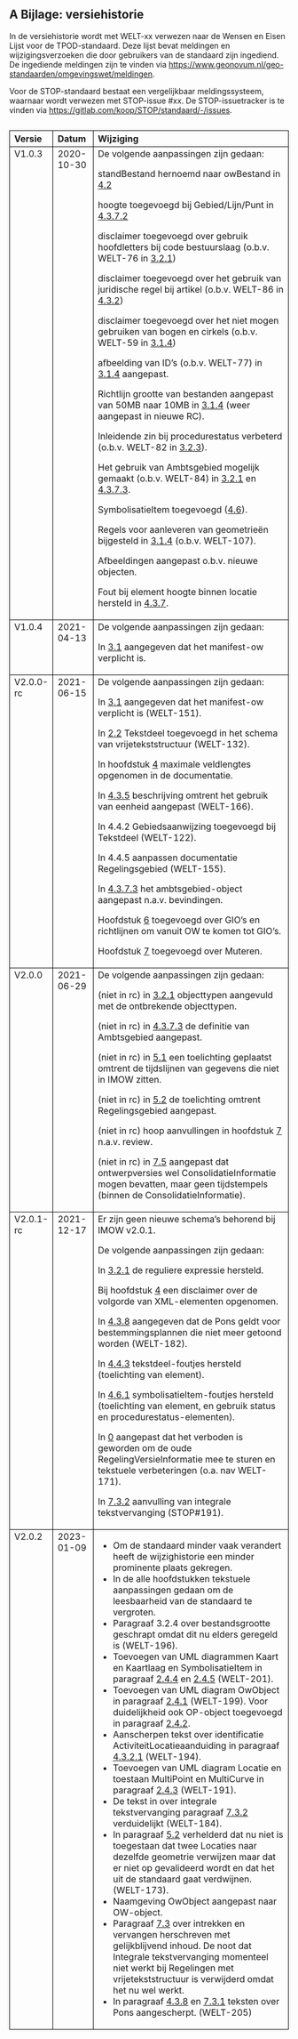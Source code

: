 ## A Bijlage: versiehistorie

In de versiehistorie wordt met WELT-xx verwezen naar de Wensen en Eisen Lijst voor de TPOD-standaard. Deze lijst bevat meldingen en wijzigingsverzoeken die door gebruikers van de standaard zijn ingediend. De ingediende meldingen zijn te vinden via https://www.geonovum.nl/geo-standaarden/omgevingswet/meldingen.

Voor de STOP-standaard bestaat een vergelijkbaar meldingssysteem, waarnaar wordt verwezen met STOP-issue #xx. De STOP-issuetracker is te vinden via https://gitlab.com/koop/STOP/standaard/-/issues.

<table style='width: 100%;'><caption></caption>
<colgroup><col id='col1' style='width: 10.005790387955994%;'
<col id='col2' style='width: 15.495078170237406%;'
<col id='col3' style='width: 74.4991314418066%;'
</colgroup>
<thead valign='top'><tr><th align='left' style='border-top: 0.5pt solid #000000; border-left: 0.5pt solid #000000; border-bottom: 0.5pt solid #000000; border-right: 0.5pt solid #000000; background-color: none;'>Versie

</th>
<th align='left' style='border-top: 0.5pt solid #000000; border-left: 0.5pt solid #000000; border-bottom: 0.5pt solid #000000; border-right: 0.5pt solid #000000; background-color: none;'>Datum

</th>
<th align='left' style='border-top: 0.5pt solid #000000; border-left: 0.5pt solid #000000; border-bottom: 0.5pt solid #000000; border-right: 0.5pt solid #000000; background-color: none;'>Wijziging

</th>
</tr>
</thead>
<tbody valign='top'><tr><td align='left' style='border-top: 0.5pt solid #000000; border-left: 0.5pt solid #000000; border-bottom: 0.5pt solid #000000; border-right: 0.5pt solid #000000; background-color: none;'>V1.0.3

</td>
<td align='left' style='border-top: 0.5pt solid #000000; border-left: 0.5pt solid #000000; border-bottom: 0.5pt solid #000000; border-right: 0.5pt solid #000000; background-color: none;'>2020-10-30

</td>
<td align='left' style='border-top: 0.5pt solid #000000; border-left: 0.5pt solid #000000; border-bottom: 0.5pt solid #000000; border-right: 0.5pt solid #000000; background-color: none;'>De volgende aanpassingen zijn gedaan:

standBestand hernoemd naar owBestand in <a href='#_Ref80972317'>4.2<a></a>

hoogte toegevoegd bij Gebied/Lijn/Punt in <a href='#_Ref49513284'>4.3.7.2<a></a>

disclaimer toegevoegd over gebruik hoofdletters bij code bestuurslaag (o.b.v. WELT-76 in <a href='#_Ref75176935'>3.2.1<a></a>)

disclaimer toegevoegd over het gebruik van juridische regel bij artikel (o.b.v. WELT-86 in <a href='#_Ref49518162'>4.3.2<a></a>)

disclaimer toegevoegd over het niet mogen gebruiken van bogen en cirkels (o.b.v. WELT-59 in <a href='#_Ref49518173'>3.1.4<a></a>)

afbeelding van ID’s (o.b.v. WELT-77) in <a href='#_Ref49518209'>3.1.4<a></a> aangepast.

Richtlijn grootte van bestanden aangepast van 50MB naar 10MB in <a href='#_Ref49518173'>3.1.4<a></a> (weer aangepast in nieuwe RC).

Inleidende zin bij procedurestatus verbeterd (o.b.v. WELT-82 in <a href='#_Ref36460902'>3.2.3<a></a>).

Het gebruik van Ambtsgebied mogelijk gemaakt (o.b.v. WELT-84) in <a href='#_Ref75176935'>3.2.1<a></a> en <a href='#_Ref52185787'>4.3.7.3<a></a>.

SymbolisatieItem toegevoegd (<a href='#_Ref52185896'>4.6<a></a>).

Regels voor aanleveren van geometrieën bijgesteld in <a href='#_Ref52186390'>3.1.4<a></a> (o.b.v. WELT-107).

Afbeeldingen aangepast o.b.v. nieuwe objecten.

Fout bij element hoogte binnen locatie hersteld in <a href='#_Ref53742891'>4.3.7<a></a>.

</td>
</tr>
<tr><td align='left' style='border-top: 0.5pt solid #000000; border-left: 0.5pt solid #000000; border-bottom: 0.5pt solid #000000; border-right: 0.5pt solid #000000; background-color: none;'>V1.0.4

</td>
<td align='left' style='border-top: 0.5pt solid #000000; border-left: 0.5pt solid #000000; border-bottom: 0.5pt solid #000000; border-right: 0.5pt solid #000000; background-color: none;'>2021-04-13

</td>
<td align='left' style='border-top: 0.5pt solid #000000; border-left: 0.5pt solid #000000; border-bottom: 0.5pt solid #000000; border-right: 0.5pt solid #000000; background-color: none;'>De volgende aanpassingen zijn gedaan:

In <a href='#_Ref92176199'>3.1<a></a> aangegeven dat het manifest-ow verplicht is.

</td>
</tr>
<tr><td align='left' style='border-top: 0.5pt solid #000000; border-left: 0.5pt solid #000000; border-bottom: 0.5pt solid #000000; border-right: 0.5pt solid #000000; background-color: none;'>V2.0.0-rc

</td>
<td align='left' style='border-top: 0.5pt solid #000000; border-left: 0.5pt solid #000000; border-bottom: 0.5pt solid #000000; border-right: 0.5pt solid #000000; background-color: none;'>2021-06-15

</td>
<td align='left' style='border-top: 0.5pt solid #000000; border-left: 0.5pt solid #000000; border-bottom: 0.5pt solid #000000; border-right: 0.5pt solid #000000; background-color: none;'>De volgende aanpassingen zijn gedaan:

In <a href='#_Ref92189831'>3.1<a></a> aangegeven dat het manifest-ow verplicht is (WELT-151).

In <a href='#_Ref80972473'>2.2<a></a> Tekstdeel toegevoegd in het schema van vrijetekststructuur (WELT-132).

In hoofdstuk <a href='#_Ref90035910'>4<a></a> maximale veldlengtes opgenomen in de documentatie.

In <a href='#_Ref63864190'>4.3.5<a></a> beschrijving omtrent het gebruik van eenheid aangepast (WELT-166).

In 4.4.2 Gebiedsaanwijzing toegevoegd bij Tekstdeel (WELT-122).

In 4.4.5 aanpassen documentatie Regelingsgebied (WELT-155).

In <a href='#_Ref52185787'>4.3.7.3<a></a> het ambtsgebied-object aangepast n.a.v. bevindingen.

Hoofdstuk <a href='#_Ref69207263'>6<a></a> toegevoegd over GIO’s en richtlijnen om vanuit OW te komen tot GIO’s.

Hoofdstuk <a href='#_Ref69207272'>7<a></a> toegevoegd over Muteren. 

</td>
</tr>
<tr><td align='left' style='border-top: 0.5pt solid #000000; border-left: 0.5pt solid #000000; border-bottom: 0.5pt solid #000000; border-right: 0.5pt solid #000000; background-color: none;'>V2.0.0

</td>
<td align='left' style='border-top: 0.5pt solid #000000; border-left: 0.5pt solid #000000; border-bottom: 0.5pt solid #000000; border-right: 0.5pt solid #000000; background-color: none;'>2021-06-29

</td>
<td align='left' style='border-top: 0.5pt solid #000000; border-left: 0.5pt solid #000000; border-bottom: 0.5pt solid #000000; border-right: 0.5pt solid #000000; background-color: none;'>De volgende aanpassingen zijn gedaan:

(niet in rc) in <a href='#_Ref75176935'>3.2.1<a></a> objecttypen aangevuld met de ontbrekende objecttypen.

(niet in rc) in <a href='#_Ref52185787'>4.3.7.3<a></a> de definitie van Ambtsgebied aangepast.

(niet in rc) in <a href='#_Ref92176279'>5.1<a></a> een toelichting geplaatst omtrent de tijdslijnen van gegevens die niet in IMOW zitten.

(niet in rc) in <a href='#_Ref42871428'>5.2<a></a> de toelichting omtrent Regelingsgebied aangepast.

(niet in rc) hoop aanvullingen in hoofdstuk <a href='#_Ref69207272'>7<a></a> n.a.v. review.

(niet in rc) in <a href='#_Ref92176455'>7.5<a></a> aangepast dat ontwerpversies wel ConsolidatieInformatie mogen bevatten, maar geen tijdstempels (binnen de ConsolidatieInformatie).

</td>
</tr>
<tr><td align='left' style='border-top: 0.5pt solid #000000; border-left: 0.5pt solid #000000; border-bottom: 0.5pt solid #000000; border-right: 0.5pt solid #000000; background-color: none;'>V2.0.1-rc

</td>
<td align='left' style='border-top: 0.5pt solid #000000; border-left: 0.5pt solid #000000; border-bottom: 0.5pt solid #000000; border-right: 0.5pt solid #000000; background-color: none;'>2021-12-17

</td>
<td align='left' style='border-top: 0.5pt solid #000000; border-left: 0.5pt solid #000000; border-bottom: 0.5pt solid #000000; border-right: 0.5pt solid #000000; background-color: none;'>Er zijn geen nieuwe schema’s behorend bij IMOW v2.0.1.

De volgende aanpassingen zijn gedaan:

In <a href='#_Ref75176935'>3.2.1<a></a> de reguliere expressie hersteld.

Bij hoofdstuk <a href='#_Ref90035910'>4<a></a> een disclaimer over de volgorde van XML-elementen opgenomen.

In <a href='#_Ref90035925'>4.3.8<a></a> aangegeven dat de Pons geldt voor bestemmingsplannen die niet meer getoond worden (WELT-182).

In <a href='#_Ref90035881'>4.4.3<a></a> tekstdeel-foutjes hersteld (toelichting van element).

In <a href='#_Ref90035892'>4.6.1<a></a> symbolisatieItem-foutjes hersteld (toelichting van element, en gebruik status en procedurestatus-elementen).

In <a href='#_Ref90035660'>0<a></a> aangepast dat het verboden is geworden om de oude RegelingVersieInformatie mee te sturen en tekstuele verbeteringen (o.a. nav WELT-171).

In <a href='#_Ref90035678'>7.3.2<a></a> aanvulling van integrale tekstvervanging (STOP#191).

</td>
</tr>
<tr><td align='left' style='border-top: 0.5pt solid #000000; border-left: 0.5pt solid #000000; border-bottom: 0.5pt solid #000000; border-right: 0.5pt solid #000000; background-color: none;'>V2.0.2

</td>
<td align='left' style='border-top: 0.5pt solid #000000; border-left: 0.5pt solid #000000; border-bottom: 0.5pt solid #000000; border-right: 0.5pt solid #000000; background-color: none;'>2023-01-09

</td>
<td align='left' style='border-top: 0.5pt solid #000000; border-left: 0.5pt solid #000000; border-bottom: 0.5pt solid #000000; border-right: 0.5pt solid #000000; background-color: none;'><ul><li>Om de standaard minder vaak verandert heeft de wijzighistorie een minder prominente plaats gekregen.</li>
<li>In de alle hoofdstukken tekstuele aanpassingen gedaan om de leesbaarheid van de standaard te vergroten.</li>
<li><a name='_Hlk113614716'></a>Paragraaf 3.2.4 over bestandsgrootte geschrapt omdat dit nu elders geregeld is (WELT-196).</li>
<li>Toevoegen van UML diagrammen Kaart en Kaartlaag en SymbolisatieItem in paragraaf <a href='#_Ref113026552'>2.4.4<a></a> en <a href='#_Ref113026557'>2.4.5<a></a> (WELT-201).</li>
<li>Toevoegen van UML diagram OwObject in paragraaf <a href='#_Ref124235733'>2.4.1<a></a> (WELT-199). Voor duidelijkheid ook OP-object toegevoegd in paragraaf <a href='#_Ref113026518'>2.4.2<a></a>.</li>
<li>Aanscherpen tekst over identificatie ActiviteitLocatieaanduiding in paragraaf <a href='#_Ref39493910'>4.3.2.1<a></a> (WELT-194).</li>
<li>Toevoegen van UML diagram Locatie en toestaan MultiPoint en MultiCurve in paragraaf <a href='#_Ref113026420'>2.4.3<a></a> (WELT-191).</li>
<li>De tekst in over integrale tekstvervanging paragraaf <a href='#_Ref90035678'>7.3.2<a></a> verduidelijkt (WELT-184).</li>
<li>In paragraaf <a href='#_Ref42871428'>5.2<a></a> verhelderd dat nu niet is toegestaan dat twee Locaties naar dezelfde geometrie verwijzen maar dat er niet op gevalideerd wordt en dat het uit de standaard gaat verdwijnen. (WELT-173).</li>
<li>Naamgeving OwObject aangepast naar OW-object. </li>
<li>Paragraaf <a href='#_Ref90035667'>7.3<a></a> over intrekken en vervangen herschreven met gelijkblijvend inhoud. De noot dat Integrale tekstvervanging momenteel niet werkt bij Regelingen met vrijetekststructuur is verwijderd omdat het nu wel werkt.</li>
<li>In paragraaf <a href='#_Ref90035925'>4.3.8<a></a> en <a href='#_Ref118061668'>7.3.1<a></a> teksten over Pons aangescherpt. (WELT-205)</li>
</ul>

</td>
</tr>
</tbody>
</table>

